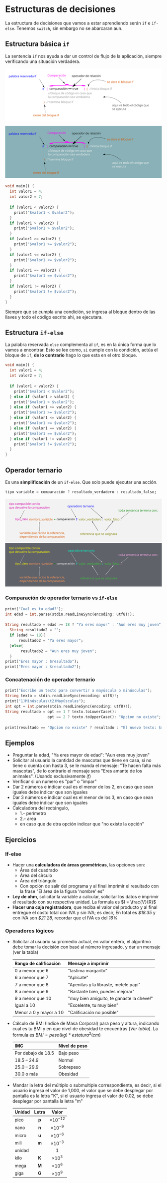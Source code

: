 # Estructuras de decisiones

La estructura de decisiones que vamos a estar aprendiendo serán `if` e `if-else`. Tenemos `switch`, sin embargo no se abarcaran aun.

## Estructura básica `if`

La sentencia `if` nos ayuda a dar un control de flujo de la aplicación, siempre verificando una situación verdadera.

![if basico](../assets/if_basico.png#only-light)

![if basico](../assets/if_basico_dark.png#only-dark)

```dart
void main() {
  int valor1 = 4;
  int valor2 = 7;

  if (valor1 < valor2) {
    print("$valor1 < $valor2");
  }
  if (valor1 > valor2) {
    print("$valor1 > $valor2");
  }
  if (valor1 >= valor2) {
    print("$valor1 >= $valor2");
  }
  if (valor1 <= valor2) {
    print("$valor1 <= $valor2");
  }
  if (valor1 == valor2) {
    print("$valor1 == $valor2");
  }
  if (valor1 != valor2) {
    print("$valor1 != $valor2");
  }
}
```

Siempre que se cumpla una condición, se ingresa al bloque dentro de las llaves y todo el código escrito ahi, se ejecutara.

## Estructura `if-else`

La palabra reservada `else` complementa al `if`, es en la única forma que lo vamos a encontrar.
Esto se lee como, `si` cumple con la condición, actúa el bloque de `if`, **de lo contrario** hago lo que esta en el otro bloque.


```dart
void main() {
  int valor1 = 4;
  int valor2 = 7;

  if (valor1 < valor2) {
    print("$valor1 < $valor2");
  } else if (valor1 > valor2) {
    print("$valor1 > $valor2");
  } else if (valor1 >= valor2) {
    print("$valor1 >= $valor2");
  } else if (valor1 <= valor2) {
    print("$valor1 <= $valor2");
  } else if (valor1 == valor2) {
    print("$valor1 == $valor2");
  } else if (valor1 != valor2) {
    print("$valor1 != $valor2");
  }
}
```

## Operador ternario

Es una **simplificación** de un `if-else`. Que solo puede ejecutar una acción.

```dart
tipo variable = comparación ? resultado_verdadero : resultado_falso;
```

![operador ternario](../assets/operador_ternario.png##only-light)
![operador ternario](../assets/operador_ternario_dark.png##only-dark)

### Comparación de operador ternario vs `if-else`

```dart
print("Cual es tu edad?");
int edad = int.parse(stdin.readLineSync(encoding: utf8)!);

String resultado = edad >= 18 ? "Ya eres mayor" : "Aun eres muy joven";
  String resultado2 = "";
  if (edad >= 18){
      resultado2 = "Ya eres mayor";
  }else{
       resultado2 = "Aun eres muy joven";
  }
print("Eres mayor : $resultado");
print("Eres mayor : $resultado2");
```

### Concatenación de operador ternario

```dart
print("Escribe un texto para convertir a mayúscula o minúsculas");
String texto = stdin.readLineSync(encoding: utf8)!;
print("1)Minúsculas\t2)Mayúsculas");
int opt = int.parse(stdin.readLineSync(encoding: utf8)!);
String resultado = opt == 1 ? texto.toLowerCase():
                   opt == 2 ? texto.toUpperCase(): "Opcion no existe";

print(resultado == "Opcion no existe" ? resultado : "El nuevo texto: $resultado");
```

## Ejemplos

- Preguntar la edad, "Ya eres mayor de edad": "Aun eres muy joven"
- Solicitar al usuario la cantidad de mascotas que tiene en casa, si no tiene o cuenta con hasta 3, se le manda el mensaje: "Te hacen falta más mascotas", de lo contrario el mensaje sera "Eres amante de los animales". (Usando exclusivamente *if*)
- Verificar si un numero es "par" o "impar"
- Dar 2 números e indicar cual es el menor de los 2, en caso que sean iguales debe indicar que son iguales
- Dar 3 números e indicar cual es el menor de los 3, en caso que sean iguales debe indicar que son iguales
- Calculadora del rectángulo,
    - 1.- perímetro
    - 2.- area
    - en caso que de otra opción indicar que "no existe la opción"

## Ejercicios

### If-else

- Hacer una **calculadora de áreas geométricas**, las opciones son:
  - Área del cuadrado
  - Área del círculo
  - Área del triángulo
  - Con opción de salir del programa y al final imprimir el resultado con la frase "El área de la figura 'nombre' es"
- **Ley de ohm**, solicitar la variable a calcular, solicitar los datos e imprimir el resultado con su respectiva unidad. La formula es $I = \frac{V}{R}$
- **Hacer una caja registradora**, que reciba el valor del producto y al final entregue el costo total con IVA y sin IVA; es decir, En total es *\$18.35* y con IVA son *\$21.28*, recordar que el IVA es del *16%*

### Operadores lógicos

- Solicitar al usuario su promedio actual, en valor entero, el algoritmo debe tomar la decisión con basé al número ingresado, y dar un mensaje (ver la tabla)

    | Rango de calificación  | Mensaje a imprimir                        |
    | ---------------------- | ----------------------------------------- |
    | 0 a menor que 6        | "lastima margarito"                       |
    | 6 a menor que 7        | "Aplícate"                                |
    | 7 a menor que 8        | "Apenitas y la libraste, metele papí"     |
    | 8 a menor que 9        | "Bastante bien, puedes mejorar"           |
    | 9 a menor que 10       | "muy bien amiguito, te ganaste la cheve!" |
    | Igual a 10             | "Excelente, tu muy bien"                  |
    | Menor a 0 y mayor a 10 | "Calificación no posible"                 |

- Cálculo de BMI (Indice de Masa Corporal) para peso y altura, indicando cual es tu BMI y en que nivel de obesidad te encuentras (*Ver tabla*). La formula es $BMI = peso (kg) * estatura^2 (cm)$

    | IMC                | Nivel de peso |
    | ------------------ | ------------- |
    | Por debajo de 18.5 | Bajo peso     |
    | 18.5 – 24.9        | Normal        |
    | 25.0 – 29.9        | Sobrepeso     |
    | 30.0 o más         | Obesidad      |

- Mandar la letra del múltiplo o submultiple correspondiente, es decir, si el usuario ingresa el valor de 1,000, el valor que se debe desplegar por pantalla es la letra "K", si el usuario ingresa el valor de 0.02, se debe desplegar por pantalla la letra "m"

    | Unidad | Letra |       Valor       |
    | ------ | :---: | :---------------: |
    | pico   | **p** | $\times 10^{-12}$ |
    | nano   | **n** | $\times 10^{-9}$  |
    | micro  | **u** | $\times 10^{-6}$  |
    | mili   | **m** | $\times 10^{-3}$  |
    | unidad |       |         1         |
    | kilo   | **K** |  $\times 10^{3}$  |
    | mega   | **M** |  $\times 10^{6}$  |
    | giga   | **G** |  $\times 10^{9}$  |
